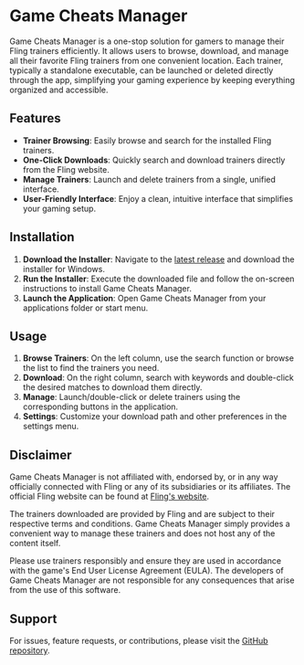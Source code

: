 # Game Cheats Manager

Game Cheats Manager is a one-stop solution for gamers to manage their Fling trainers efficiently. It allows users to browse, download, and manage all their favorite Fling trainers from one convenient location. Each trainer, typically a standalone executable, can be launched or deleted directly through the app, simplifying your gaming experience by keeping everything organized and accessible.

## Features

- **Trainer Browsing**: Easily browse and search for the installed Fling trainers.
- **One-Click Downloads**: Quickly search and download trainers directly from the Fling website.
- **Manage Trainers**: Launch and delete trainers from a single, unified interface.
- **User-Friendly Interface**: Enjoy a clean, intuitive interface that simplifies your gaming setup.

## Installation

1. **Download the Installer**: Navigate to the [latest release](https://github.com/dyang886/Game-Cheats-Manager/releases) and download the installer for Windows.
2. **Run the Installer**: Execute the downloaded file and follow the on-screen instructions to install Game Cheats Manager.
3. **Launch the Application**: Open Game Cheats Manager from your applications folder or start menu.

## Usage

1. **Browse Trainers**: On the left column, use the search function or browse the list to find the trainers you need.
2. **Download**: On the right column, search with keywords and double-click the desired matches to download them directly.
3. **Manage**: Launch/double-click or delete trainers using the corresponding buttons in the application.
4. **Settings**: Customize your download path and other preferences in the settings menu.

## Disclaimer

Game Cheats Manager is not affiliated with, endorsed by, or in any way officially connected with Fling or any of its subsidiaries or its affiliates. The official Fling website can be found at [Fling's website](https://flingtrainer.com/).

The trainers downloaded are provided by Fling and are subject to their respective terms and conditions. Game Cheats Manager simply provides a convenient way to manage these trainers and does not host any of the content itself.

Please use trainers responsibly and ensure they are used in accordance with the game's End User License Agreement (EULA). The developers of Game Cheats Manager are not responsible for any consequences that arise from the use of this software.

## Support

For issues, feature requests, or contributions, please visit the [GitHub repository](https://github.com/dyang886/Game-Cheats-Manager).